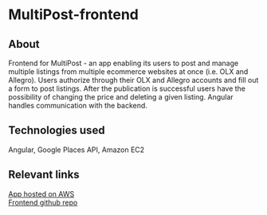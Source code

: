 # MultiPost-frontend
## About
Frontend for MultiPost - an app enabling its users to post and manage multiple listings from multiple ecommerce websites at once (i.e. OLX and Allegro). Users authorize through their OLX and Allegro accounts and fill out a form to post listings. After the publication is successful users have the possibility of changing the price and deleting a given listing. Angular handles communication with the backend.
## Technologies used
Angular, Google Places API, Amazon EC2
## Relevant links
[App hosted on AWS](http://54.93.68.225:4200/)\
[Frontend github repo](https://github.com/JakubOkrzesik/MultiPost-backend)
